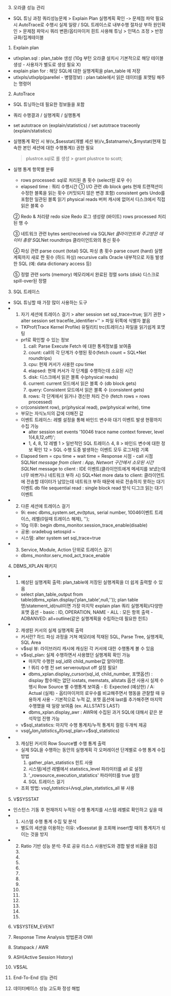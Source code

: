 3. 오라클 성능 관리
- SQL 튜닝 과정
    쿼리성능문제 > Explain Plan 실행계획 확인 -> 문제점 파악 필요시 AutoTrace로 수행시 실제 일량 / SQL 트레이스로 내부수행 절차상 부하 원인확인 > 문제점 파악시 쿼리 변환/옵티마이저 흰트 사용해 튜닝 > 인덱스 조정 > 반정규화/집계테이블


01. Explain plan
- utlxplan.sql : plan_table 생성 (10g 부턴 오라클 설치시 기본적으로 해당 테이블 생성 - 사용자가 별도로 생성 필요 X)
- explain plan for : 해당 SQL에 대한 실행계획을 plan_table 에 저장
- utlxpls/utlxplp(parellel - 병렬정보) : plan table에서 읽은 데이터를 포맷팅 해주는 명령어


02. AutoTrace
- SQL 튜닝하는데 필요한 정보들을 포함
- 쿼리 수행결과 / 실행계획 / 실행통계
- set autotrace on (explain/statistics) / set autotrace traceonly (explain/statistics)
- 실행통계 확인 시 뷰(v_$sesstat(개별 세션 뷰)/v_$statname/v_$mystat(현재 접속한 본인 세션에 대한 수행통계)) 권한 필요
    > plustrce.sql로 롤 생성 > grant plustrce to scott;
- 실행 통계 항목별 분류
    - rows processed: sql로 처리된 총 횟수 (select된 로우 수)
    - elapsed time : 쿼리 수행시간
    ① I/O 관련
    db block gets	현재 트랜잭션이 수정한 블록을 읽는 횟수 (커밋되지 않은 변경 포함)
    consistent gets	Undo를 포함한 일관된 블록 읽기
    physical reads	버퍼 캐시에 없어서 디스크에서 직접 읽은 블록 수

    ② Redo & 처리량
    redo size	Redo 로그 생성량 (바이트)
    rows processed	처리된 행 수

    ③ 네트워크 관련
    bytes sent/received via SQL*Net	클라이언트와 주고받은 데이터 총량
    SQL*Net roundtrips	클라이언트와의 통신 횟수

    ④ 파싱 관련
    parse count (total)	SQL 파싱 총 횟수
    parse count (hard)	실행 계획까지 새로 짠 횟수 (하드 파싱)
    recursive calls	Oracle 내부적으로 자동 발생한 SQL (예: data dictionary access 등)

    ⑤ 정렬 관련
    sorts (memory)	메모리에서 완료된 정렬
    sorts (disk)	디스크로 spill-over된 정렬

03. SQL 트레이스
- SQL 튜닝할 때 가장 많이 사용하는 도구
- 1) 자기 세션에 트레이스 걸기 > alter session set sql_trace=true;
        읽기 권한 > alter session set tracefile_identifier='' > 파일 뒤쪽에 식별자 붙음
    - TKProf(Trace Kernel Profile) 유틸리티
        trc(트레이스) 파일을 읽기쉽게 포맷팅
    - prf로 확인할 수 있는 정보
        1) call: Parse Execute Fetch 에 대한 통계정보를 보여줌
        2) count: call의 각 단계가 수행된 횟수(fetch count = SQL*Net roundtrips)
        3) cpu: 현재 커서가 사용한 cpu time
        4) elapsed: 현재 커서가 각 단계를 수행하는데 소요된 시간
        5) disk: 디스크에서 읽은 블록 수(physical reads)
        6) current: current 모드에서 읽은 블록 수 (db block gets)
        7) query: Consistent 모드에서 읽은 블록 수 (consistent gets)
        8) rows: 각 단계에서 읽거나 갱신한 처리 건수 (fetch rows = rows processed)
    - cr(consistent row), pr(physical read), pw(physical write), time
    - 부모는 자식노듸의 값에 더해진 값
    - 이벤트 트레이스: 레벨 설정을 통해 바인드 변수와 대기 이벤트 발생 현황까지 수집 가능
        - alter session set events '10046 trace name context forever, level 1(4,8,12,off)';
        - 1, 4, 8, 12 레벨 
            1 > 일반적인 SQL 트레이스
            4, 8 > 바인드 변수에 대한 정보 확인
            12 > SQL 수행 도중 발생하는 이벤트 모두 로그처럼 기록
    - Elapsed tiem = cpu time + wait time = Response 시점 - call 시점
        SQL*Net message from client : App, Networt 구간에서 소모된 시간
        SQL*Net message to client : IDE 이벤트(클라이언트에게 메세지를 보냈는데 너무 바쁘거나 네트워크 부하 시)
        SQL*Net more data to client: 클라이언트에 전송할 데이터가 남았는데 네트워크 부하 때문에 바로 전송하지 못하는 대기 이벤트
        db file sequential read : single block read 방식 디그크 읽는 대기 이벤트
- 2) 다른 세션에 트레이스 걸기
    - 9i: exec dbms_system.set_ev(tptus, serial number, 10046이벤트 트레이스, 레벨(0일때 트레이스 해제), '');
    - 10g 이후: begin dbms_monitor.session_trace_enable(disable)
    - 공용: oradebug setospid ~
    - 시스템: alter system set sql_trace=true
- 3) Service, Module, Action 단위로 트레이스 걸기
    - dbms_monitor.serv_mod_act_trace_enable

04. DBMS_XPLAN 패키지
- 1) 예상된 실행계획 출력: plan_table에 저장된 실행계획을 더 쉽게 출력할 수 있음
    - select plan_table_output from table(dbms_xplan.display('plan_table',null,''));
        plan table명/statement_id(null이면 가장 마지막 explain plan 쿼리 실행계획)/다양한 포맷 옵션
            - basic : ID, OPERATION, NAME
            - ALL : 모든 항목 출력
            - ADBANVED: all+outline(같은 실행계획을 수립하는데 필요한 힌트)
- 2) 캐생된 커서의 실제 실행계획 출력
    - 커서란? 하드 파싱 과정을 거쳐 메모리에 적재된 SQL, Parse Tree, 실행계획, SQL Area
    - v$sql 뷰: 라이브러리 캐시에 캐싱된 각 커서에 대한 수행통계 볼 수 있음
    - v$sql_plan: 실제 수행하면서 사용했던 실행계획 확인 가능
        - 마지막 수행한 sql_id와 child_number값 알아야함.
        - ! 쿼리 수행 전 set serveroutput off 설정 필요! 
        - dbms_xplan.display_cursor(sql_id, child_number, 포맷옵션)
            : display 함수에는 없던 iostats, memstats, allstats 옵션 사용시 실제 수행시 Row Source 별 수행통계 보여줌
                - E: Expected (예상한) / A: Actual (실제)
                - 옵티마이저의 로우수를 비교해주면서 행동을 관찰할 때 유용하게 사용
                - 기본적으로 누적 값, 포맷 옵션에 last를 추가해주면 마지막 수행했을 때 일량 보여줌 (ex. ALLSTATS LAST)
        - dbms_xplan.display_awr : AWR에 수집된 과거 SQL에 대해서 같은 분석작업 진행 가능
    - v$sql_statistics: 마지막 수행 통계치/누적 통계치 컬럼 두개씩 제공
    - v$sql_plan_statistics_all(v$sql_plan+v$sql_statistics)
- 3) 캐싱된 커서의 Row Source별 수행 통계 출력
    - 실제 SQL을 수행하는 동안의 실행계획 각 오퍼레이션 단계별로 수행 통계 수집 방법
        1) gather_plan_statistics 힌트 사용
        2) 시스템/세션 레벨에서 statistics_level 파라미터를 all 로 설정
        3) '_rowsource_execution_statistics' 파라미터를 true 설정
        4) SQL 트레이스 걸기
    - 조회 방법: v$sql_statistics나 v$sql_plan_statistics_all 뷰 사용


05. V$SYSSTAT
- 인스턴스 기동 후 현재까지 누적된 수행 통계치를 시스템 레벨로 확인하고 싶을 때 
- 1) 시스템 수행 통계 수집 및 분석
    - 별도의 세션을 이용하는 이유: v$sesstat 을 조회해 insert할 때의 통계치가 섞이는 것을 방지
- 2) Ratio 기반 성능 분석: 주로 공유 리소스 사용빈도와 경합 발생 비율을 점검
    1)
    2)
    3)
    4)
    5)
    6)
    7)
    8)
    9)
    10)
    11)
    12)
    13)


06. V$SYSTEM_EVENT

07. Response Time Analysis 방법론과 OWI

08. Statspack / AWR

09. ASH(Active Session History)

10. V$SAL

11. End-To-End 성능 관리

12. 데이터베이스 성능 고도화 정성 해법